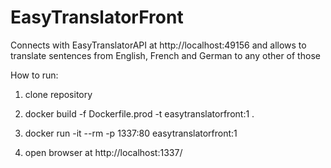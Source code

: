 # EasyTranslatorFront

Connects with EasyTranslatorAPI at http://localhost:49156 and allows to translate sentences from English, French and German to any other of those

How to run:

1) clone repository

2) docker build -f Dockerfile.prod -t easytranslatorfront:1 .

3) docker run -it --rm -p 1337:80 easytranslatorfront:1

4) open browser at http://localhost:1337/
